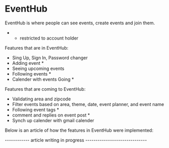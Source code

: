 # EventHub
EventHub is where people can see events, create events and join them. 

* - restricted to account holder

Features that are in EventHub:
  - Sing Up, Sign In, Password changer
  - Adding event *
  - Seeing upcoming events
  - Following events *
  - Calender with events Going *


Features that are coming to EventHub:
  - Validating area and zipcode
  - Filter events based on area, theme, date, event planner, and event name
  - Following event tags * 
  - comment and replies on event post *
  - Synch up calender with gmail calender





Below is an article of how the features in EventHub were implemented: 
  
------------  article writing in progress ------------------------------
